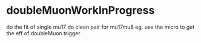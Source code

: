 # doubleMuonWorkInProgress
do the fit of single mu17
do clean pair for mu17mu8 eg.
use the micro to get the eff of doubleMuon trigger

